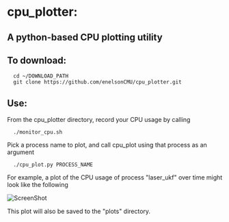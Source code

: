 # cpu_plotter:

## A python-based CPU plotting utility

## To download:

      cd ~/DOWNLOAD_PATH
      git clone https://github.com/enelsonCMU/cpu_plotter.git

## Use:

From the cpu_plotter directory, record your CPU usage by calling

      ./monitor_cpu.sh

Pick a process name to plot, and call cpu_plot using that process as an argument

      ./cpu_plot.py PROCESS_NAME

For example, a plot of the CPU usage of process "laser_ukf" over time might look like the following

![ScreenShot](https://raw.github.com/enelsonCMU/cpu_plotter/master/plots/example.png)

This plot will also be saved to the "plots" directory.
